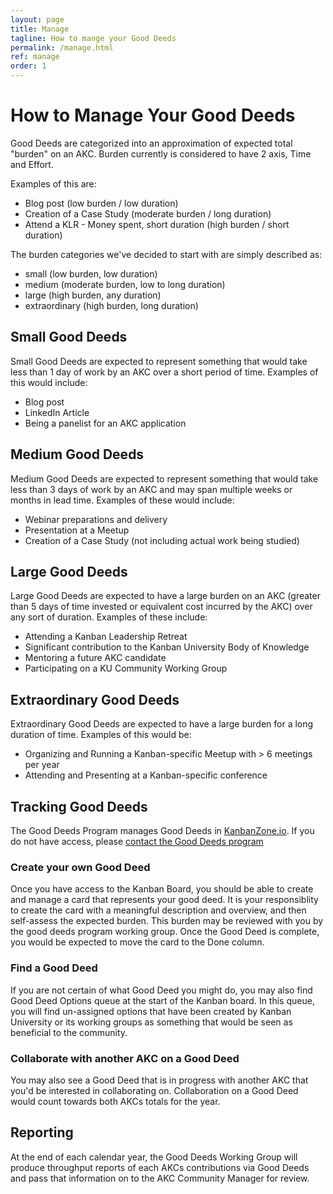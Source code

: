 ```yaml
---
layout: page
title: Manage
tagline: How to mange your Good Deeds
permalink: /manage.html
ref: manage
order: 1
---
```

# How to Manage Your Good Deeds

Good Deeds are categorized into an approximation of expected total "burden" on an AKC. Burden currently is considered to have 2 axis, Time and Effort. 

Examples of this are:

- Blog post (low burden / low duration)
- Creation of a Case Study (moderate burden / long duration)
- Attend a KLR - Money spent, short duration (high burden / short duration)

The burden categories we've decided to start with are simply described as:

- small (low burden, low duration)
- medium (moderate burden, low to long duration)
- large (high burden, any duration)
- extraordinary (high burden, long duration)

## Small Good Deeds 

Small Good Deeds are expected to represent something that would take less than 1 day of work by an AKC over a short period of time. Examples of this would include:

- Blog post
- LinkedIn Article
- Being a panelist for an AKC application

## Medium Good Deeds

Medium Good Deeds are expected to represent something that would take less than 3 days of work by an AKC and may span multiple weeks or months in lead time. Examples of these would include:

- Webinar preparations and delivery
- Presentation at a Meetup
- Creation of a Case Study (not including actual work being studied)

## Large Good Deeds

Large Good Deeds are expected to have a large burden on an AKC (greater than 5 days of time invested or equivalent cost incurred by the AKC) over any sort of duration. Examples of these include:

- Attending a Kanban Leadership Retreat
- Significant contribution to the Kanban University Body of Knowledge
- Mentoring a future AKC candidate
- Participating on a KU Community Working Group

## Extraordinary Good Deeds

Extraordinary Good Deeds are expected to have a large burden for a long duration of time. Examples of this would be:

- Organizing and Running a Kanban-specific Meetup with > 6 meetings per year
- Attending and Presenting at a Kanban-specific conference

## Tracking Good Deeds
The Good Deeds Program manages Good Deeds in [KanbanZone.io](https://kanbanzone.io/b/qUCyZIwA). If you do not have access, please [contact the Good Deeds program](contact.md)

### Create your own Good Deed

Once you have access to the Kanban Board, you should be able to create and manage a card that represents your good deed. It is your responsiblity to create the card with a meaningful description and overview, and then self-assess the expected burden. This burden may be reviewed with you by the good deeds program working group. Once the Good Deed is complete, you would be expected to move the card to the Done column.

### Find a Good Deed
If you are not certain of what Good Deed you might do, you may also find Good Deed Options queue at the start of the Kanban board. In this queue, you will find un-assigned options that have been created by Kanban University or its working groups as something that would be seen as beneficial to the community. 

### Collaborate with another AKC on a Good Deed
You may also see a Good Deed that is in progress with another AKC that you'd be interested in collaborating on. Collaboration on a Good Deed would count towards both AKCs totals for the year.

## Reporting

At the end of each calendar year, the Good Deeds Working Group will produce throughput reports of each AKCs contributions via Good Deeds and pass that information on to the AKC Community Manager for review.